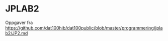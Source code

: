 # JPLAB2 #

Oppgaver fra https://github.com/dat100hib/dat100public/blob/master/programmering/jplab2/JP2.md